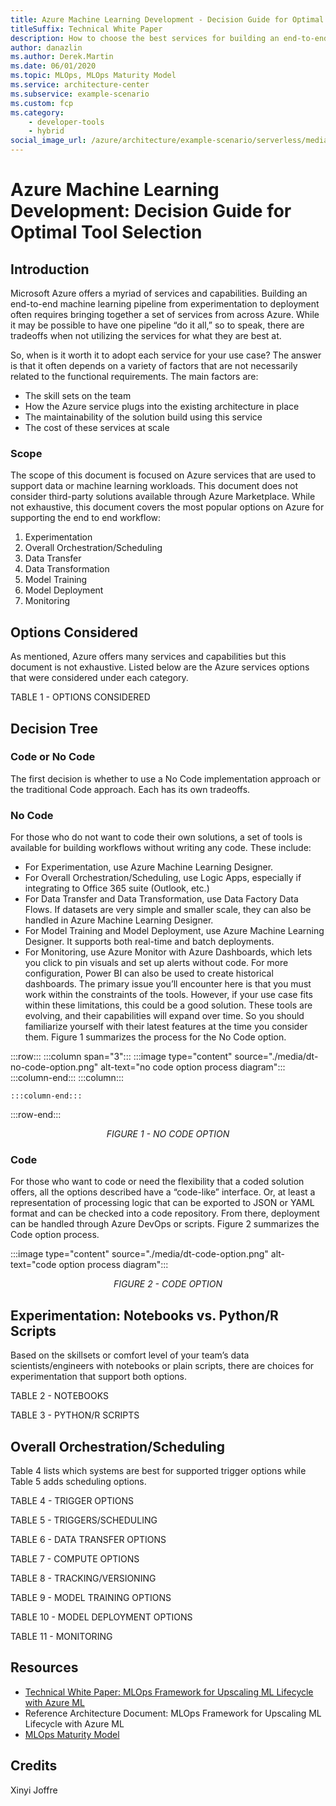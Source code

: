 ```yaml
---
title: Azure Machine Learning Development - Decision Guide for Optimal Tool Selection
titleSuffix: Technical White Paper
description: How to choose the best services for building an end-to-end machine learning pipeline from experimentation to deployment.
author: danazlin
ms.author: Derek.Martin
ms.date: 06/01/2020
ms.topic: MLOps, MLOps Maturity Model
ms.service: architecture-center
ms.subservice: example-scenario
ms.custom: fcp
ms.category:
    - developer-tools
    - hybrid
social_image_url: /azure/architecture/example-scenario/serverless/media/mlops.png
---
```


# Azure Machine Learning Development: Decision Guide for Optimal Tool Selection

## Introduction

Microsoft Azure offers a myriad of services and capabilities. Building an end-to-end machine learning pipeline from experimentation to deployment often requires bringing together a set of services from across Azure. While it may be possible to have one pipeline “do it all,” so to speak, there are tradeoffs when not utilizing the services for what they are best at.

So, when is it worth it to adopt each service for your use case? The answer is that it often depends on a variety of factors that are not necessarily related to the functional requirements. The main factors are:

* The skill sets on the team
* How the Azure service plugs into the existing architecture in place
* The maintainability of the solution build using this service
* The cost of these services at scale

### Scope

The scope of this document is focused on Azure services that are used to support data or machine learning workloads. This document does not consider third-party solutions available through Azure Marketplace. While not exhaustive, this document covers the most popular options on Azure for supporting the end to end workflow:

1. Experimentation
2. Overall Orchestration/Scheduling
3. Data Transfer
4. Data Transformation
5. Model Training
6. Model Deployment
7. Monitoring

## Options Considered

As mentioned, Azure offers many services and capabilities but this document is not exhaustive. Listed below are the Azure services options that were considered under each category.

TABLE 1 - OPTIONS CONSIDERED

## Decision Tree

### Code or No Code

The first decision is whether to use a No Code implementation approach or the traditional Code approach. Each has its own tradeoffs.

### No Code

For those who do not want to code their own solutions, a set of tools is available for building workflows without writing any code. These include:
* For Experimentation, use Azure Machine Learning Designer. 
* For Overall Orchestration/Scheduling, use Logic Apps, especially if integrating to Office 365 suite (Outlook, etc.)
* For Data Transfer and Data Transformation, use Data Factory Data Flows. If datasets are very simple and smaller scale, they can also be handled in Azure Machine Learning Designer.
* For Model Training and Model Deployment, use Azure Machine Learning Designer. It supports both real-time and batch deployments.
* For Monitoring, use Azure Monitor with Azure Dashboards, which lets you click to pin visuals and set up alerts without code. For more configuration, Power BI can also be used to create historical dashboards.
The primary issue you’ll encounter here is that you must work within the constraints of the tools. However, if your use case fits within these limitations, this could be a good solution.
These tools are evolving, and their capabilities will expand over time. So you should familiarize yourself with their latest features at the time you consider them. Figure 1 summarizes the process for the No Code option.

:::row:::
    :::column span="3":::
        :::image type="content" source="./media/dt-no-code-option.png" alt-text="no code option process diagram":::
    :::column-end:::
    :::column:::
        
    :::column-end:::
:::row-end:::



<p style="text-align:center;font-style:italic;" tag="caption">FIGURE 1 - NO CODE OPTION</p>

### Code

For those who want to code or need the flexibility that a coded solution offers, all the options described have a “code-like” interface. Or, at least a representation of processing logic that can be exported to JSON or YAML format and can be checked into a code repository. From there, deployment can be handled through Azure DevOps or scripts. Figure 2 summarizes the Code option process.

:::image type="content" source="./media/dt-code-option.png" alt-text="code option process diagram":::

<p style="text-align:center;font-style:italic;" tag="caption">FIGURE 2 - CODE OPTION</p>

## Experimentation: Notebooks vs. Python/R Scripts

Based on the skillsets or comfort level of your team’s data scientists/engineers with notebooks or plain scripts, there are choices for experimentation that support both options.

TABLE 2 - NOTEBOOKS



TABLE 3 - PYTHON/R SCRIPTS

## Overall Orchestration/Scheduling

Table 4 lists which systems are best for supported trigger options while Table 5 adds scheduling options.

TABLE 4 - TRIGGER OPTIONS



TABLE 5 - TRIGGERS/SCHEDULING



TABLE 6 - DATA TRANSFER OPTIONS



TABLE 7 - COMPUTE OPTIONS



TABLE 8 - TRACKING/VERSIONING


TABLE 9 - MODEL TRAINING OPTIONS



TABLE 10 - MODEL DEPLOYMENT OPTIONS



TABLE 11 - MONITORING



## Resources

* [Technical White Paper: MLOps Framework for Upscaling ML Lifecycle with Azure ML](./mlops-white-paper.md)
* Reference Architecture Document: MLOps Framework for Upscaling ML Lifecycle with Azure ML
* [MLOps Maturity Model](./mlops-maturity-model.md)

## Credits

Xinyi Joffre  
